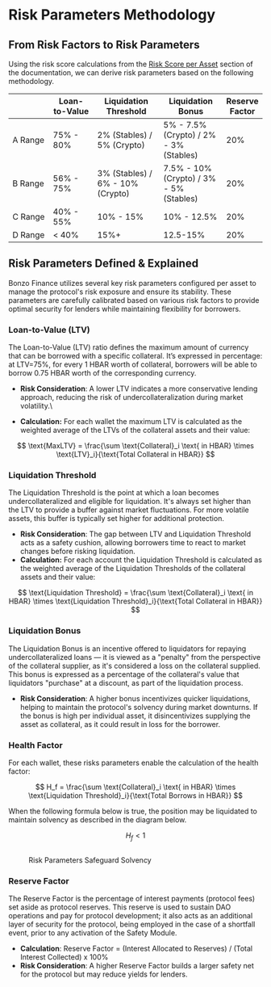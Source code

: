# Risk Parameters Methodology

## From Risk Factors to Risk Parameters

Using the risk score calculations from the [Risk Score per Asset](risk-score-per-asset.md) section of the documentation, we can derive risk parameters based on the following methodology.

<table><thead><tr><th width="111"></th><th width="138">Loan-to-Value</th><th width="195">Liquidation Threshold</th><th width="170">Liquidation Bonus</th><th>Reserve Factor</th></tr></thead><tbody><tr><td>A Range</td><td>75% - 80%</td><td>2% (Stables) / 5% (Crypto) </td><td>5% - 7.5% (Crypto) / 2% - 3% (Stables)</td><td>20%</td></tr><tr><td>B Range</td><td>56% - 75%</td><td>3% (Stables) / 6% - 10% (Crypto)</td><td>7.5% - 10% (Crypto) / 3% - 5% (Stables)</td><td>20%</td></tr><tr><td>C Range</td><td>40% - 55%</td><td>10% - 15%</td><td>10% - 12.5%</td><td>20%</td></tr><tr><td>D Range</td><td>&#x3C; 40%</td><td>15%+</td><td>12.5-15%</td><td>20%</td></tr></tbody></table>

## Risk Parameters Defined & Explained

Bonzo Finance utilizes several key risk parameters configured per asset to manage the protocol's risk exposure and ensure its stability. These parameters are carefully calibrated based on various risk factors to provide optimal security for lenders while maintaining flexibility for borrowers.

### **Loan-to-Value (LTV)** <a href="#loan-to-value" id="loan-to-value"></a>

The Loan-to-Value (LTV) ratio defines the maximum amount of currency that can be borrowed with a specific collateral. It’s expressed in percentage: at LTV=75%, for every 1 HBAR worth of collateral, borrowers will be able to borrow 0.75 HBAR worth of the corresponding currency.&#x20;

* **Risk Consideration**: A lower LTV indicates a more conservative lending approach, reducing the risk of undercollateralization during market volatility.\

* **Calculation:** For each wallet the maximum LTV is calculated as the weighted average of the LTVs of the collateral assets and their value:

$$
\text{MaxLTV} = \frac{\sum \text{Collateral}_i \text{ in HBAR} \times \text{LTV}_i}{\text{Total Collateral in HBAR}}
$$

### **Liquidation Threshold** <a href="#loan-to-value" id="loan-to-value"></a>

The Liquidation Threshold is the point at which a loan becomes undercollateralized and eligible for liquidation. It's always set higher than the LTV to provide a buffer against market fluctuations. For more volatile assets, this buffer is typically set higher for additional protection.

* **Risk Consideration**: The gap between LTV and Liquidation Threshold acts as a safety cushion, allowing borrowers time to react to market changes before risking liquidation.
* **Calculation:** For each account the Liquidation Threshold is calculated as the weighted average of the Liquidation Thresholds of the collateral assets and their value:

$$
\text{Liquidation Threshold} = \frac{\sum \text{Collateral}_i \text{ in HBAR} \times \text{Liquidation Threshold}_i}{\text{Total Collateral in HBAR}}
$$

### **Liquidation Bonus** <a href="#loan-to-value" id="loan-to-value"></a>

The Liquidation Bonus is an incentive offered to liquidators for repaying undercollateralized loans — it is viewed as a "penalty" from the perspective of the collateral supplier, as it's considered a loss on the collateral supplied. This bonus is expressed as a percentage of the collateral's value that liquidators "purchase" at a discount, as part of the liquidation process.

* **Risk Consideration**: A higher bonus incentivizes quicker liquidations, helping to maintain the protocol's solvency during market downturns. If the bonus is high per individual asset, it disincentivizes supplying the asset as collateral, as it could result in loss for the borrower.

### **Health Factor** <a href="#loan-to-value" id="loan-to-value"></a>

For each wallet, these risks parameters enable the calculation of the health factor:

$$
H_f = \frac{\sum \text{Collateral}_i \text{ in HBAR} \times \text{Liquidation Threshold}_i}{\text{Total Borrows in HBAR}}
$$

When the following formula below is true, the position may be liquidated to maintain solvency as described in the diagram below.

$$
H_f < 1
$$

<figure><img src="../.gitbook/assets/Screenshot 2024-08-07 at 4.44.16 PM.png" alt=""><figcaption><p>Risk Parameters Safeguard Solvency</p></figcaption></figure>

### Reserve Factor

The Reserve Factor is the percentage of interest payments (protocol fees) set aside as protocol reserves.  This reserve is used to sustain DAO operations and pay for protocol development; it also acts as an additional layer of security for the protocol, being employed in the case of a shortfall event, prior to any activation of the Safety Module.&#x20;

* **Calculation**: Reserve Factor = (Interest Allocated to Reserves) / (Total Interest Collected) x 100%
* **Risk Consideration**: A higher Reserve Factor builds a larger safety net for the protocol but may reduce yields for lenders.
